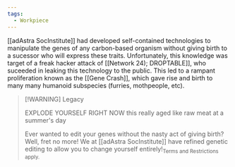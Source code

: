 ```yaml
---
tags:
  - Workpiece
---
```

[[adAstra SocInstitute]] had developed self-contained technologies to manipulate the genes of any carbon-based organism without giving birth to a sucessor who will express these traits. 
Unfortunately, this knowledge was target of a freak hacker attack of [[Network 24); DROPTABLE]], who suceeded in leaking this technology to the public. This led to a rampant proliferation known as the [[Gene Crash]], which gave rise and birth to many many humanoid subspecies (furries, mothpeople, etc). 

> [!WARNING] Legacy
> 
> EXPLODE YOURSELF 
> RIGHT NOW
> this really aged like raw meat at a summer's day
> 
> 
> Ever wanted to edit your genes without the nasty act of giving birth?
> Well, fret no more!
> We at [[adAstra SocInstitute]] have refined genetic editing to allow you to change yourself entirely!<sub>Terms and Restrictions apply.</sub>